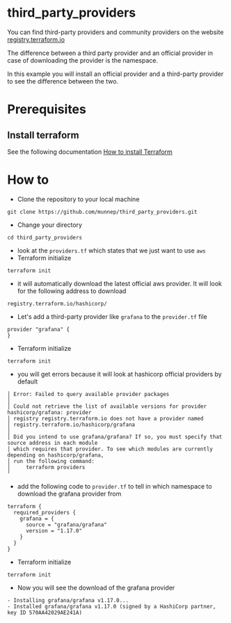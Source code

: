 # third_party_providers

You can find third-party providers and community providers on the website [registry.terraform.io](https://registry.terraform.io/browse/providers)

The difference between a third party provider and an official provider in case of downloading the provider is the namespace. 

In this example you will install an official provider and a third-party provider to see the difference between the two. 

# Prerequisites

## Install terraform  
See the following documentation [How to install Terraform](https://learn.hashicorp.com/tutorials/terraform/install-cli)

# How to

- Clone the repository to your local machine
```
git clone https://github.com/munnep/third_party_providers.git
```
- Change your directory
```
cd third_party_providers
```
- look at the ```providers.tf``` which states that we just want to use ```aws``` 
- Terraform initialize
```
terraform init
```
- it will automatically download the latest official aws provider. It will look for the following address to download
```
registry.terraform.io/hashicorp/
```
- Let's add a third-party provider like ```grafana``` to the ```provider.tf``` file
```
provider "grafana" {
}
```
- Terraform initialize
```
terraform init
```
- you will get errors because it will look at hashicorp official providers by default
```
│ Error: Failed to query available provider packages
│ 
│ Could not retrieve the list of available versions for provider hashicorp/grafana: provider
│ registry registry.terraform.io does not have a provider named
│ registry.terraform.io/hashicorp/grafana
│ 
│ Did you intend to use grafana/grafana? If so, you must specify that source address in each module
│ which requires that provider. To see which modules are currently depending on hashicorp/grafana,
│ run the following command:
│     terraform providers
╵
```
- add the following code to ```provider.tf``` to tell in which namespace to download the grafana provider from
```
terraform {
  required_providers {
    grafana = {
      source = "grafana/grafana"
      version = "1.17.0"
    }
  }
}
```
- Terraform initialize
```
terraform init
```
- Now you will see the download of the grafana provider
```
- Installing grafana/grafana v1.17.0...
- Installed grafana/grafana v1.17.0 (signed by a HashiCorp partner, key ID 570AA42029AE241A)
```
